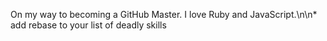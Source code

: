 On my way to becoming a GitHub Master. I love Ruby and JavaScript.\n\n*
add rebase to your list of deadly skills

